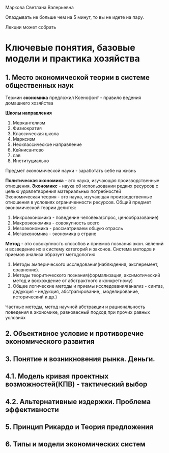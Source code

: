 Маркова Светлана Валерьевна 

Опаздывать не больше чем на 5 минут, то вы не идете на пару. 

Лекции может собрать

# Ключевые понятия, базовые модели и практика хозяйства
## 1. Место экономической теории в системе общественных наук 
Термин **экономика** предложил Ксенофонт - правило ведения домашнего хозяйства

**Школы направления**
1. Меркантелизм 
2. Физиократия 
3. Классическая школа 
4. Марксизм 
5. Неоклассическое направление 
6. Кейнисантсво 
7. лав
8. Институциально 

Предмет экономической науки - заработать себе на жизнь

**Политическая  экономика** - это наука, изучающая производственные отношения.
**Экономикс** - наука об использовании редких ресурсов с целью удовлетворения материальных потребностей  
Экономическая теория - это наука, изучающая производственные отношения в условиях ограниченности ресурсов. Общий предмет экономической теории делится:
1. Микроэкономика - поведение человека(спрос, ценообразование)
2. Макроэкономика - совокупность всего
3. Мезоэкономика - рассматриваем общую отрасль
4. Мегаэкономика - экономика в стране

**Метод** - это совокупность способов и приемов познания экон. явлений и возведение их в систему категорий и законов.
Система методов и приемов анализа образует методологию
1. Методы эмперического исследования(наблюдения, эксперемент, сравнение). 
2. Методы теоритического познания(формализация, аксимотический метод и восхождение от абстрактного к конкретному)
3. Общее логические методы и приемы исследования(анализ - синтаз, дедукция - индукция, абстрагирование,, моделирование, исторический и др.)

Частные методы, метод научной абстракции и рациональность поведения в экономике, равновесный подход при прочих равных условиях
## 2. Объективное условие и противоречие экономического развития
## 3. Понятие и возникновения рынка. Деньги.
## 4.1. Модель кривая проектных возможностей(КПВ) - тактический выбор 
## 4.2. Альтернативные издержки. Проблема эффективности 
## 5. Принцип Рикардо и Теория предложения
## 6. Типы и модели экономических систем
